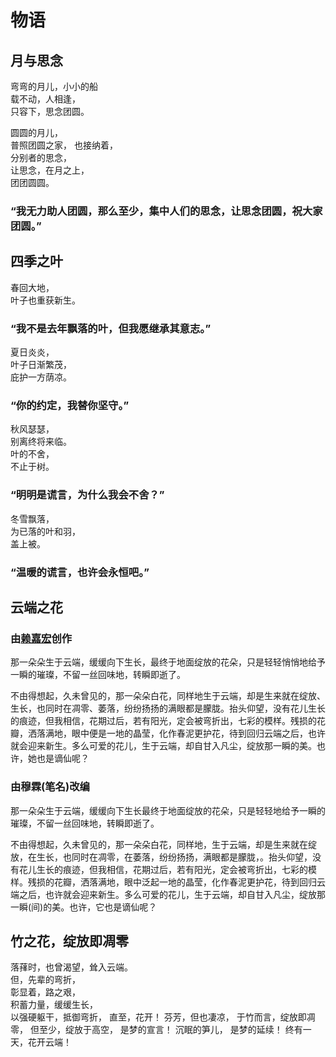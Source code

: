 # 物语

## 月与思念

弯弯的月儿，小小的船  
载不动，人相逢，  
只容下，思念团圆。

圆圆的月儿，  
普照团圆之家，
也接纳着，  
分别者的思念，  
让思念，在月之上，  
团团圆圆。

### “我无力助人团圆，那么至少，集中人们的思念，让思念团圆，祝大家团圆。”

## 四季之叶

春回大地，  
叶子也重获新生。

### “我不是去年飘落的叶，但我愿继承其意志。”

夏日炎炎，  
叶子日渐繁茂，  
庇护一方荫凉。

### “你的约定，我替你坚守。”

秋风瑟瑟，  
别离终将来临。  
叶的不舍，  
不止于树。

### “明明是谎言，为什么我会不舍？”

冬雪飘落，  
为已落的叶和羽，  
盖上被。

### “温暖的谎言，也许会永恒吧。”

## 云端之花

### 由[赖嘉宏](https://github.com/aso-ljh)创作

那一朵朵生于云端，缓缓向下生长，最终于地面绽放的花朵，只是轻轻悄悄地给予一瞬的璀璨，不留一丝回味地，转瞬即逝了。

不由得想起，久未曾见的，那一朵朵白花，同样地生于云端，却是生来就在绽放、生长，也同时在凋零、萎落，纷纷扬扬的满眼都是朦胧。抬头仰望，没有花儿生长的痕迹，但我相信，花期过后，若有阳光，定会被弯折出，七彩的模样。残损的花瓣，洒落满地，眼中便是一地的晶莹，化作春泥更护花，待到回归云端之后，也许就会迎来新生。多么可爱的花儿，生于云端，却自甘入凡尘，绽放那一瞬的美。也许，她也是谪仙呢？

### 由穆霖(笔名)改编

那一朵朵生于云端，缓缓向下生长最终于地面绽放的花朵，只是轻轻地给予一瞬的璀璨，不留一丝回味地，转瞬即逝了。

不由得想起，久未曾见的，那一朵朵白花，同样地，生于云端，却是生来就在绽放，在生长，也同时在凋零，在萎落，纷纷扬扬，满眼都是朦胧，。抬头仰望，没有花儿生长的痕迹，但我相信，花期过后，若有阳光，定会被弯折出，七彩的模样。残损的花瓣，洒落满地，眼中泛起一地的晶莹，化作春泥更护花，待到回归云端之后，也许就会迎来新生。多么可爱的花儿，生于云端，却自甘入凡尘，绽放那一瞬(间)的美。也许，它也是谪仙呢？

## 竹之花，绽放即凋零

落萚时，也曾渴望，耸入云端。  
但，先辈的弯折，  
彰显着，路之艰，  
积蓄力量，缓缓生长，  
以强硬躯干，抵御弯折，
直至，花开！
芬芳，但也凄凉，
于竹而言，绽放即凋零，
但至少，绽放于高空，
是梦的宣言！
沉眠的笋儿，
是梦的延续！
终有一天，花开云端！

